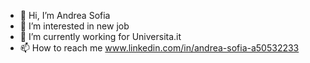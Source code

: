 - 👋 Hi, I’m Andrea Sofia
- 👀 I’m interested in new job
- 🌱 I’m currently working for Universita.it
- 📫 How to reach me www.linkedin.com/in/andrea-sofia-a50532233

<!---
Andsof10/Andsof10 is a ✨ special ✨ repository because its `README.md` (this file) appears on your GitHub profile.
You can click the Preview link to take a look at your changes.
--->
